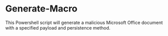 # Generate-Macro
This Powershell script will generate a malicious Microsoft Office document with a specified payload and persistence method.
